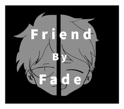 ![Обложка](https://github.com/strashilka123/Friend-By-Fate/blob/main/0db19e55-5ad9-4640-b165-bff55f5b4700.jpg)
